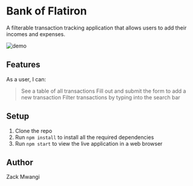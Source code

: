 # Bank of Flatiron

A filterable transaction tracking application that allows users to add their incomes and expenses.

![demo](https://curriculum-content.s3.amazonaws.com/phase-2/phase-2-code-challenge-bank-of-flatiron/demo.gif)


## Features

As a user, I can:
> See a table of all transactions
> Fill out and submit the form to add a new transaction
> Filter transactions by typing into the search bar

## Setup

1. Clone the repo
2. Run `npm install` to install all the required dependencies
3. Run `npm start` to view the live application in a web browser 

## Author

Zack Mwangi

